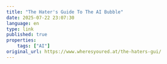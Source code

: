 ```yaml
--- 
title: "The Hater's Guide To The AI Bubble"
date: 2025-07-22 23:07:30
language: en
type: link
published: true
properties:
    tags: ["AI"]
original_url: https://www.wheresyoured.at/the-haters-gui/
---
```

